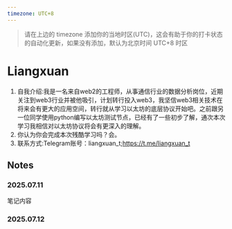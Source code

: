 ```yaml
---
timezone: UTC+8
---
```


> 请在上边的 timezone 添加你的当地时区(UTC)，这会有助于你的打卡状态的自动化更新，如果没有添加，默认为北京时间 UTC+8 时区


# Liangxuan

1. 自我介绍:我是一名来自web2的工程师，从事通信行业的数据分析岗位，近期关注到web3行业并被他吸引，计划转行投入web3，我坚信web3相关技术在将来会有更大的应用空间，转行就从学习以太坊的底层协议开始吧。之前跟另一位同学使用python编写以太坊测试节点，已经有了一些初步了解，通次本次学习我相信对以太坊协议将会有更深入的理解。
2. 你认为你会完成本次残酷学习吗？会。
3. 联系方式:Telegram账号：liangxuan_t;https://t.me/liangxuan_t


## Notes

<!-- Content_START -->

### 2025.07.11

笔记内容

### 2025.07.12

<!-- Content_END -->
